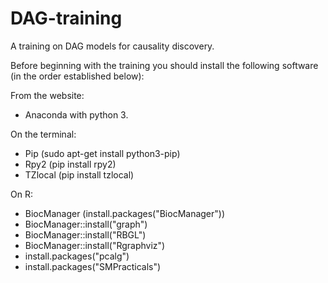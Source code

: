# DAG-training
A training on DAG models for causality discovery.

Before beginning with the training you should install the following software (in the order established below):

From the website:
- Anaconda with python 3.

On the terminal:
- Pip (sudo apt-get install python3-pip)
- Rpy2 (pip install rpy2)
- TZlocal (pip install tzlocal)

On R:
- BiocManager (install.packages("BiocManager"))
- BiocManager::install("graph")
- BiocManager::install("RBGL")
- BiocManager::install("Rgraphviz")
- install.packages("pcalg")
- install.packages("SMPracticals")
